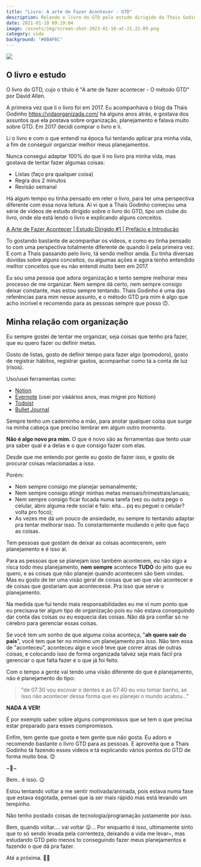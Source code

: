 ```yaml
---
title: "Livro: A arte de Fazer Acontecer - GTD"
description: Relendo o livro do GTD pelo estudo dirigido da Thais Godinho.
date: 2021-01-10 09:19:04
image: /assets/img/screen-shot-2021-01-10-at-21.22.09.png
category: vida
background: "#0B4F6C"
---
```

![](assets/img/screen-shot-2021-01-10-at-21.22.09.png)

## O livro e estudo

O livro do GTD, cujo o título é "A arte de fazer acontecer - O método GTD" por David Allen.

A primeira vez que li o livro foi em 2017. Eu acompanhava o blog da Thais Godinho <a href="https://vidaorganizada.com/" target="blank">https://vidaorganizada.com/</a> há alguns anos atrás, e gostava dos assuntos que ela postava sobre organização, planejamento e falava muito sobre GTD. Em 2017 decidi comprar o livro e li.

Li o livro e com o que entendi na época fui tentando aplicar pra minha vida, a fim de conseguir organizar melhor meus planejamentos.

Nunca consegui adaptar 100% do que li no livro pra minha vida, mas gostava de tentar fazer algumas coisas:

* Listas (faço pra qualquer coisa)
* Regra dos 2 minutos
* Revisão semanal

Há algum tempo eu tinha pensado em reler o livro, para ter uma perspectiva diferente com essa nova leitura. Aí vi que a Thais Godinho começou uma série de vídeos de estudo dirigido sobre o livro do GTD, tipo um clube do livro, onde ela está lendo o livro e explicando alguns conceitos.

[A Arte de Fazer Acontecer | Estudo Dirigido #1 | Prefácio e Introdução](https://www.youtube.com/watch?v=7yiNiT6BJKA&list=PLKw6o8ZCqPF-3qmbVrFeKL5763Y8Oagfs)

To gostando bastante de acompanhar os videos, e como eu tinha pensado to com uma perspectiva totalmente diferente de quando li pela primeira vez. E com a Thais passando pelo livro, tá sendo melhor ainda. Eu tinha diversas dúvidas sobre alguns conceitos, ou algumas ações e agora tenho entendido melhor conceitos que eu não entendi muito bem em 2017.

Eu sou uma pessoa que adora organização e tento sempre melhorar meu processo de me organizar. Nem sempre dá certo, nem sempre consigo deixar constante, mas estou sempre tentando. Thais Godinho é uma das referências para mim nesse assunto, e o método GTD pra mim é algo que acho incrível e recomendo para as pessoas sempre que posso 🙃.

## Minha relação com organização

Eu sempre gostei de tentar me organizar, seja coisas que tenho pra fazer, que eu quero fazer ou definir metas.

Gosto de listas, gosto de definir tempo para fazer algo (pomodoro), gosto de registrar hábitos, registrar gastos, acompanhar como tá a conta de luz (risos).

Uso/usei ferramentas como:
- <a href="https://www.notion.so/" target="_blank">Notion</a>
- <a href="https://evernote.com/" target="_blank">Evernote</a> (usei por vááários anos, mas migrei pro Notion)
- <a href="https://todoist.com/pt-BR" target="_blank">Todoist</a>
- <a href="https://bulletjournal.com/" target="_blank">Bullet Journal</a>

Sempre tenho um caderninho a mão, para anotar qualquer coisa que surge na minha cabeça que preciso lembrar em algum outro momento.

**Não é algo novo pra mim.** O que é novo são as ferramentas que tento usar pra saber qual é a delas e o que consigo fazer com elas.

Desde que me entendo por gente eu gosto de fazer isso, e gosto de procurar coisas relacionadas a isso.

Porém:

* Nem sempre consigo me planejar semanalmente;
* Nem sempre consigo atingir minhas metas mensais/trimestrais/anuais;
* Nem sempre consigo ficar focada numa tarefa (vez ou outra pego o celular, abro alguma rede social e falo: eita... pq eu peguei o celular? volta pro foco);
* As vezes me dá um pouco de ansiedade, eu sempre to tentando adaptar pra tentar melhorar isso. To constantemente mudando o jeito que faço as coisas.

Tem pessoas que gostam de deixar as coisas acontecerem, sem planejamento e é isso aí.

Para as pessoas que se planejam isso também acontecem, eu não sigo a risca todo meu planejamento, **nem sempre** acontece **TUDO** do jeito que eu quero, e as coisas que não planejei quando acontecem são bem vindas. Mas eu gosto de ter uma visão geral de coisas que sei que vão acontecer e de coisas que gostariam que acontecesse. Pra isso que serve o planejamento.

Na medida que fui tendo mais responsabilidades eu me vi num ponto que eu precisava ter algum tipo de organização pois eu não estava conseguindo dar conta das coisas ou eu esquecia das coisas. Não dá pra confiar só no cérebro para gerenciar essas coisas.

Se você tem um sonho de que alguma coisa aconteça, "**ah quero sair do país**", você tem que ter no mínimo um planejamento pra isso. Não tem essa de "aconteceu", aconteceu algo e você teve que correr atras de outras coisas, e colocando isso de forma organizada talvez seja mais fácil pra gerenciar o que falta fazer e o que já foi feito. 

Com o tempo a gente vai tendo uma visão diferente do que é planejamento, não é planejamento do tipo: 

> "de 07:30 vou escovar o dentes e as 07:40 eu vou tomar banho, se isso não acontecer dessa forma que eu planejei o mundo acabou..." 

**NADA A VER!**

É por exemplo saber sobre alguns compromissos que se tem o que precisa estar preparado para esses compromissos.

Enfim, tem gente que gosta e tem gente que não gosta. Eu adoro e recomendo bastante o livro GTD para as pessoas. E aproveita que a Thais Godinho tá fazendo esses vídeos e tá explicando vários pontos do GTD de forma muito boa. 😊

\~🌟\~

Bem.. é isso. 😉

Estou tentando voltar a me sentir motivada/animada, pois estava numa fase que estava esgotada, pensei que ia ser mais rápido mas está levando um tempinho.

Não tenho postado coisas de tecnologia/programação justamente por isso.

Bem, quando voltar.... vai voltar 😛... Por enquanto é isso, ultimamente sinto que to só sendo levada pela correnteza, deixando a vida me levar~, mas estudando GTD pelo menos to conseguindo fazer meus planejamentos e fazendo o que dá pra fazer.

Até a próxima. 🤙🏽